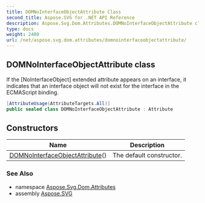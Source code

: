 ```yaml
---
title: DOMNoInterfaceObjectAttribute Class
second_title: Aspose.SVG for .NET API Reference
description: Aspose.Svg.Dom.Attributes.DOMNoInterfaceObjectAttribute class. If the NoInterfaceObject extended attribute appears on an interface it indicates that an interface object will not exist for the interface in the ECMAScript binding
type: docs
weight: 2400
url: /net/aspose.svg.dom.attributes/domnointerfaceobjectattribute/
---
```

## DOMNoInterfaceObjectAttribute class

If the [NoInterfaceObject] extended attribute appears on an interface, it indicates that an interface object will not exist for the interface in the ECMAScript binding.

```csharp
[AttributeUsage(AttributeTargets.All)]
public sealed class DOMNoInterfaceObjectAttribute : Attribute
```

## Constructors

| Name | Description |
| --- | --- |
| [DOMNoInterfaceObjectAttribute](domnointerfaceobjectattribute/)() | The default constructor. |

### See Also

* namespace [Aspose.Svg.Dom.Attributes](../../aspose.svg.dom.attributes/)
* assembly [Aspose.SVG](../../)
